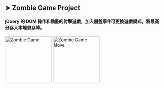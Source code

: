 ## ➤ Zombie Game Project

#### jQuery 的 DOM 操作和動畫的射擊遊戲，加入鍵盤事件可更換遊戲模式，將最高分存入本地儲存庫。

<!-- ![alt 文字](https://img.onl/LxUWwL "Theme Dark")
![alt 文字](https://img.onl/LzlW8Q "Theme Dark"){:height="100px"} -->
<img src="https://img.onl/P1os6A" alt="Zombie Game" height="150px" />
<img src="https://img.onl/1mDo97" alt="Zombie Game Move" height="150px" />
